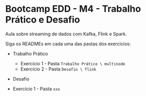 # Bootcamp EDD - M4 - Trabalho Prático e Desafio

Aula sobre streaming de dados com Kafka, Flink e Spark.

Siga os READMEs em cada uma das pastas dos exercícios:

- Trabalho Prático
    - Exercício 1 - Pasta `Trabalho Prático \ multinode`
    - Exercício 2 - Pasta `Desafio \ flink`

- Desafio
- Exercício 1 - Pasta `xxx`
